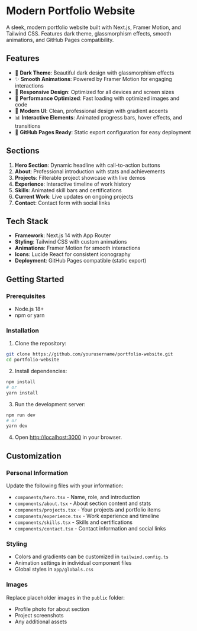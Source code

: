 # Modern Portfolio Website

A sleek, modern portfolio website built with Next.js, Framer Motion, and Tailwind CSS. Features dark theme, glassmorphism effects, smooth animations, and GitHub Pages compatibility.

## Features

- 🌙 **Dark Theme**: Beautiful dark design with glassmorphism effects
- ✨ **Smooth Animations**: Powered by Framer Motion for engaging interactions
- 📱 **Responsive Design**: Optimized for all devices and screen sizes
- 🚀 **Performance Optimized**: Fast loading with optimized images and code
- 🎨 **Modern UI**: Clean, professional design with gradient accents
- 📊 **Interactive Elements**: Animated progress bars, hover effects, and transitions
- 🔗 **GitHub Pages Ready**: Static export configuration for easy deployment

## Sections

1. **Hero Section**: Dynamic headline with call-to-action buttons
2. **About**: Professional introduction with stats and achievements
3. **Projects**: Filterable project showcase with live demos
4. **Experience**: Interactive timeline of work history
5. **Skills**: Animated skill bars and certifications
6. **Current Work**: Live updates on ongoing projects
7. **Contact**: Contact form with social links

## Tech Stack

- **Framework**: Next.js 14 with App Router
- **Styling**: Tailwind CSS with custom animations
- **Animations**: Framer Motion for smooth interactions
- **Icons**: Lucide React for consistent iconography
- **Deployment**: GitHub Pages compatible (static export)

## Getting Started

### Prerequisites

- Node.js 18+ 
- npm or yarn

### Installation

1. Clone the repository:
```bash
git clone https://github.com/yourusername/portfolio-website.git
cd portfolio-website
```

2. Install dependencies:
```bash
npm install
# or
yarn install
```

3. Run the development server:
```bash
npm run dev
# or
yarn dev
```

4. Open [http://localhost:3000](http://localhost:3000) in your browser.

## Customization

### Personal Information

Update the following files with your information:

- `components/hero.tsx` - Name, role, and introduction
- `components/about.tsx` - About section content and stats
- `components/projects.tsx` - Your projects and portfolio items
- `components/experience.tsx` - Work experience and timeline
- `components/skills.tsx` - Skills and certifications
- `components/contact.tsx` - Contact information and social links

### Styling

- Colors and gradients can be customized in `tailwind.config.ts`
- Animation settings in individual component files
- Global styles in `app/globals.css`

### Images

Replace placeholder images in the `public` folder:
- Profile photo for about section
- Project screenshots
- Any additional assets
